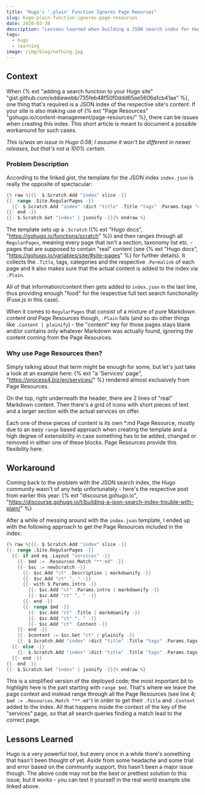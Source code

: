 ```yaml
---
title: "Hugo's '.plain' Function Ignores Page Reources"
slug: hugo-plain-function-ignores-page-resources
date: 2020-03-30
description: "Lessons learned when building a JSON search index for Hugo sites using Page Reources."
tags:
  - hugo
  - learning
image: /img/blog/nothing.jpg
---
```


## Context

When {% ext "adding a search function to your Hugo site" "gist.github.com/eddiewebb/735feb48f50f0ddd65ae5606a1cb41ae" %}, one thing that's required is a JSON index of the respective site's content. If your site is also making use of {% ext "Page Resources" "gohugo.io/content-management/page-resources/" %}, there can be issues when creating this index. This short article is meant to document a possible workaround for such cases.

_This is/was an issue in Hugo 0.58; I assume it won't be different in newer releases, but that's not a 100% certain._

### Problem Description

According to the linked gist, the template for the JSON index `index.json` is really the opposite of spectacular:

```go
{% raw %}{{- $.Scratch.Add "index" slice -}}
{{- range .Site.RegularPages -}}
  {{- $.Scratch.Add "index" (dict "title" .Title "tags" .Params.tags "categories" .Params.categories "contents" .Plain "permalink" .Permalink) -}}
{{- end -}}
{{- $.Scratch.Get "index" | jsonify -}}{% endraw %}
```

The template sets up a `.Scratch` ({% ext "Hugo docs", "https://gohugo.io/functions/scratch" %}) and then ranges through all `RegularPages`, meaning every page that isn't a section, taxonomy list etc. - pages that are supposed to contain "real" content (see {% ext "Hugo docs", "https://gohugo.io/variables/site/#site-pages" %} for further details). It collects the `.Title`, tags, categories and the respective `.Permalink` of each page and it also makes sure that the actual content is added to the index via `.Plain`.

All of that information/content then gets added to `index.json` in the last line, thus providing enough "food" for the respective full text search functionality (Fuse.js in this case).

When it comes to `RegularPages` that consist of a mixture of pure Markdown content _and_ Page Resources though, `.Plain` fails (and so do other things like `.Content | plainify`) - the "content" key for those pages stays blank and/or contains only whatever Markdown was actually found, ignoring the content coming from the Page Resources.

### Why use Page Resources then?

Simply talking about that term might be enough for some, but let's just take a look at an example here: {% ext "a 'Services' page", "https://process4.biz/en/services/" %} rendered almost exclusively from Page Resources.

On the top, right underneath the header, there are 2 lines of "real" Markdown content. Then there's a grid of icons with short pieces of text and a larger section with the actual services on offer.

Each one of these pieces of content is its own *.md Page Resource, mostly due to an easy `range` based approach when creating the template and a high degree of extensibility in case something has to be added, changed or removed in either one of these blocks. Page Resources provide this flexibility here.

## Workaround

Coming back to the problem with the JSON search index, the Hugo community wasn't of any help unfortunately - here's the respective post from earlier this year: {% ext "discourse.gohugo.io", "https://discourse.gohugo.io/t/building-a-json-search-index-trouble-with-plain/" %}

After a while of messing around with the `index.json` template, I ended up with the following approach to get the Page Resources included in the index:

```go
{% raw %}{{- $.Scratch.Add "index" slice -}}
{{- range .Site.RegularPages -}}
  {{- if and eq .Layout "services" -}}
    {{- $md := .Resources.Match "**.md" -}}
    {{- $sc := newScratch -}}
      {{- $sc.Add "ct" .Description | markdownify -}}
      {{- $sc.Add "ct" ", " -}}
      {{- with $.Params.intro -}}
        {{- $sc.Add "ct" .Params.intro | markdownify -}}
        {{- $sc.Add "ct" ", " -}}
      {{- end -}}
      {{- range $md -}}
        {{- $sc.Add "ct" .Title | markdownify -}}
        {{- $sc.Add "ct" ", " -}}
        {{- $sc.Add "ct" .Content -}}
    {{- end -}}
    {{- $content := $sc.Get "ct" | plainify -}}
    {{- $.Scratch.Add "index" (dict "title" .Title "tags" .Params.tags "content" $content "permalink" .Permalink) -}}
  {{- else -}}
    {{- $.Scratch.Add "index" (dict "title" .Title "tags" .Params.tags "content" .Plain "permalink" .Permalink) -}}
  {{- end -}}
{{- end -}}
{{- $.Scratch.Get "index" | jsonify -}}{% endraw %}
```

This is a simplified version of the deployed code; the most important bit to highlight here is the part starting with `range $md`. That's where we leave the page context and instead range through all the Page Resources (see line 4; `$md := .Resources.Match "**.md"`) in order to get their `.Title` and `.Content` added to the index. All that happens inside the context of the key of the "services" page, so that all search queries finding a match lead to the correct page.

## Lessons Learned

Hugo is a very powerful tool, but every once in a while there's something that hasn't been thought of yet. Aside from some headache and some trial and error based on the community support, this hasn't been a major issue though. The above code may not be the best or prettiest solution to this issue, but it works - you can test it yourself in the real world example site linked above.

